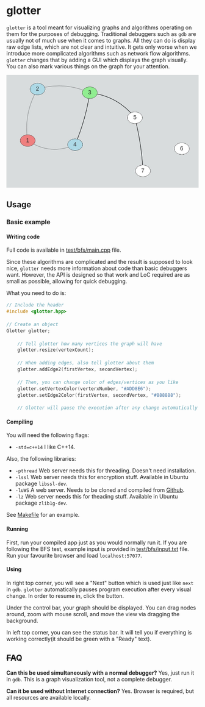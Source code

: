 # glotter
`glotter` is a tool meant for visualizing graphs and algorithms operating on them for the purposes of debugging. Traditional debuggers such as `gdb` are usually not of much use when it comes to graphs. All they can do is display raw edge lists, which are not clear and intuitive. It gets only worse when we introduce more complicated algorithms such as network flow algorithms. `glotter` changes that by adding a GUI which displays the graph visually. You can also mark various things on the graph for your attention.

![Screenshot of example BFS debugging session](help/screen1.jpg "Screen of example BFS debugging session")

## Usage

### Basic example

#### Writing code

Full code is available in [test/bfs/main.cpp](test/bfs/main.cpp) file.

Since these algorithms are complicated and the result is supposed to look nice, `glotter` needs more information about code than basic debuggers want. However, the API is designed so that work and LoC required are as small as possible, allowing for quick debugging.

What you need to do is:
```cpp
// Include the header
#include <glotter.hpp>

// Create an object
Glotter glotter;

	// Tell glotter how many vertices the graph will have
	glotter.resize(vertexCount);

	// When adding edges, also tell glotter about them
	glotter.addEdge2(firstVertex, secondVertex);

	// Then, you can change color of edges/vertices as you like
	glotter.setVertexColor(verterxNumber, "#ADD8E6");
	glotter.setEdge2Color(firstVertex, secondVertex, "#888888");

	// Glotter will pause the execution after any change automatically
```

#### Compiling

You will need the following flags:
- `-std=c++14` I like C++14.

Also, the following libraries:
- `-pthread` Web server needs this for threading. Doesn't need installation.
- `-lssl` Web server needs this for encryption stuff. Available in Ubuntu package `libssl-dev`.
- `-luWS` A web server. Needs to be cloned and compiled from [Github](https://github.com/uNetworking/uWebSockets).
- `-lz` Web server needs this for theading stuff. Available in Ubuntu package `zlib1g-dev`.

See [Makefile](Makefile) for an example.

#### Running

First, run your compiled app just as you would normally run it. If you are following the BFS test, example input is provided in [test/bfs/input.txt](test/bfs/input.txt) file. Run your favourite browser and load `localhost:57077`.

#### Using

In right top corner, you will see a "Next" button which is used just like `next` in `gdb`. `glotter` automatically pauses program execution after every visual change. In order to resume in, click the button.

Under the control bar, your graph should be displayed. You can drag nodes around, zoom with mouse scroll, and move the view via dragging the background.

In left top corner, you can see the status bar. It will tell you if everything is working correctly(it should be green with a "Ready" text).

## ~~FA~~Q

**Can this be used simultaneously with a normal debugger?**
Yes, just run it in `gdb`. This is a graph visualization tool, not a complete debugger.

**Can it be used without Internet connection?**
Yes. Browser is required, but all resources are available locally.
